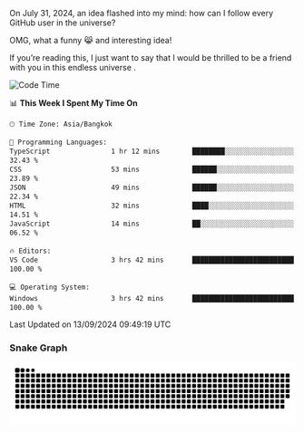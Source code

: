 On July 31, 2024, an idea flashed into my mind: how can I follow every GitHub user in the universe?

OMG, what a funny 😹 and interesting idea!

If you’re reading this, I just want to say that I would be thrilled to be a friend with you in this endless universe . 


<!--START_SECTION:waka-->
![Code Time](http://img.shields.io/badge/Code%20Time-12%20hrs%208%20mins-blue)

📊 **This Week I Spent My Time On** 

```text
🕑︎ Time Zone: Asia/Bangkok

💬 Programming Languages: 
TypeScript               1 hr 12 mins        ████████░░░░░░░░░░░░░░░░░   32.43 % 
CSS                      53 mins             ██████░░░░░░░░░░░░░░░░░░░   23.89 % 
JSON                     49 mins             ██████░░░░░░░░░░░░░░░░░░░   22.34 % 
HTML                     32 mins             ████░░░░░░░░░░░░░░░░░░░░░   14.51 % 
JavaScript               14 mins             ██░░░░░░░░░░░░░░░░░░░░░░░   06.52 % 

🔥 Editors: 
VS Code                  3 hrs 42 mins       █████████████████████████   100.00 % 

💻 Operating System: 
Windows                  3 hrs 42 mins       █████████████████████████   100.00 % 
```


 Last Updated on 13/09/2024 09:49:19 UTC
<!--END_SECTION:waka-->

### Snake Graph
![snake graph](https://github.com/tqlucitvn/tqlucitvn/blob/snake-graph-output/github-contribution-grid-snake.svg)

